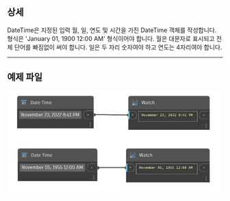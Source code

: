 ## 상세
DateTime은 지정된 입력 월, 일, 연도 및 시간을 가진 DateTime 객체를 작성합니다. 형식은 'January 01, 1900 12:00 AM' 형식이어야 합니다. 월은 대문자로 표시되고 전체 단어를 빠짐없이 써야 합니다. 일은 두 자리 숫자여야 하고 연도는 4자리여야 합니다.
___
## 예제 파일

![Date Time](./CoreNodeModels.Input.DateTime_img.jpg)

